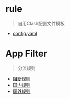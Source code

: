 # rule
> 自用Clash配置文件模板

+ [config.yaml](https://jsd.cdn.zzko.cn/gh/i1ve/rule@main/config.yaml)

# App Filter
> 分流规则

+ [阻断规则](https://jsd.cdn.zzko.cn/gh/i1ve/rule@main/xx.yaml)
+ [国内规则](https://jsd.cdn.zzko.cn/gh/i1ve/rule@main/cn.yaml)
+ [国外规则](https://jsd.cdn.zzko.cn/gh/i1ve/rule@main/us.yaml)
